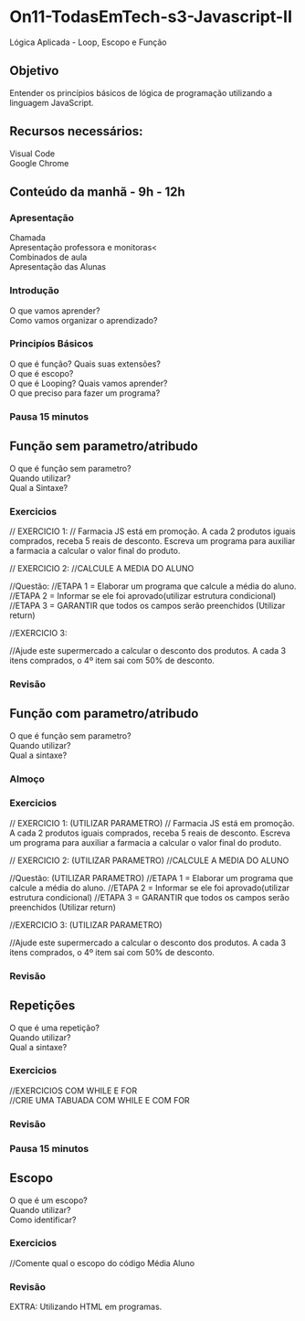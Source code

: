 # On11-TodasEmTech-s3-Javascript-II
Lógica Aplicada - Loop, Escopo e Função

<h2> Objetivo </h2>

Entender os princípios básicos de lógica de programação utilizando a linguagem JavaScript.

<h2> Recursos necessários: </h2>
 Visual Code<br />
 Google Chrome

<h2>Conteúdo da manhã - 9h - 12h</h2>

<h3>Apresentação</h3>

Chamada<br />
Apresentação professora e monitoras<<br />
Combinados de aula<br />
Apresentação das Alunas

<h3>Introdução</h3>
O que vamos aprender?<br />
Como vamos organizar o aprendizado?

<h3>Principíos Básicos</h3>

O que é função? Quais suas extensões?<br />
O que é escopo?<br />
O que é Looping? Quais vamos aprender?<br />
O que preciso para fazer um programa?

<h3>Pausa 15 minutos</h3>

<h2>Função sem parametro/atribudo</h2>
O que é função sem parametro?<br />
Quando utilizar?<br />
Qual a Sintaxe?

<h3>Exercicios</h3>

// EXERCICIO 1: 
// Farmacia JS está em promoção. A cada 2 produtos iguais comprados, receba 5 reais de desconto. Escreva um programa para auxiliar a farmacia a calcular o valor final do produto.

// EXERCICIO 2:
//CALCULE A MEDIA DO ALUNO

//Questão: 
//ETAPA 1 = Elaborar um programa que calcule a média do aluno.
//ETAPA 2 = Informar se ele foi aprovado(utilizar estrutura condicional)
//ETAPA 3 = GARANTIR que todos os campos serão preenchidos (Utilizar return)


//EXERCICIO 3:

//Ajude este supermercado a calcular o desconto dos produtos. A cada 3 itens comprados, o 4º item sai com 50% de desconto.


<h3>Revisão</h3>

<h2>Função com parametro/atribudo</h2>

O que é função sem parametro?<br />
Quando utilizar?<br />
Qual a sintaxe?

<h3>Almoço</h3>

<h3>Exercicios</h3>
// EXERCICIO 1: (UTILIZAR PARAMETRO)
// Farmacia JS está em promoção. A cada 2 produtos iguais comprados, receba 5 reais de desconto. Escreva um programa para auxiliar a farmacia a calcular o valor final do produto.

// EXERCICIO 2: (UTILIZAR PARAMETRO) 
//CALCULE A MEDIA DO ALUNO

//Questão: (UTILIZAR PARAMETRO) 
//ETAPA 1 = Elaborar um programa que calcule a média do aluno.
//ETAPA 2 = Informar se ele foi aprovado(utilizar estrutura condicional)
//ETAPA 3 = GARANTIR que todos os campos serão preenchidos (Utilizar return)


//EXERCICIO 3: (UTILIZAR PARAMETRO) 

//Ajude este supermercado a calcular o desconto dos produtos. A cada 3 itens comprados, o 4º item sai com 50% de desconto.


<h3>Revisão</h3>

<h2>Repetições</h2>
O que é uma repetição?<br />
Quando utilizar?<br />
Qual a sintaxe?

<h3>Exercicios</h3>
 //EXERCICIOS COM WHILE E FOR<br />
 //CRIE UMA TABUADA COM WHILE E COM FOR
 
<h3>Revisão</h3>

<h3>Pausa 15 minutos</h3>

<h2>Escopo</h2>
O que é um escopo?<br />
Quando utilizar?<br />
Como identificar?

<h3>Exercicios</h3>
//Comente qual o escopo do código Média Aluno
<h3>Revisão</h3>

EXTRA:
Utilizando HTML em programas.

